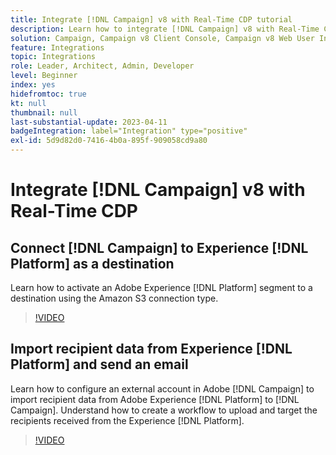 ```yaml
---
title: Integrate [!DNL Campaign] v8 with Real-Time CDP tutorial
description: Learn how to integrate [!DNL Campaign] v8 with Real-Time CDP.
solution: Campaign, Campaign v8 Client Console, Campaign v8 Web User Interface, Real-Time Customer Data Platform
feature: Integrations
topic: Integrations
role: Leader, Architect, Admin, Developer
level: Beginner
index: yes
hidefromtoc: true
kt: null
thumbnail: null
last-substantial-update: 2023-04-11
badgeIntegration: label="Integration" type="positive"
exl-id: 5d9d82d0-7416-4b0a-895f-909058cd9a80
---
```

# Integrate [!DNL Campaign] v8 with Real-Time CDP

## Connect [!DNL Campaign] to Experience [!DNL Platform] as a destination

Learn how to activate an Adobe Experience [!DNL Platform] segment to a destination using the Amazon S3 connection type.

>[!VIDEO](https://video.tv.adobe.com/v/336902?quality=12&learn=on)

## Import recipient data from Experience [!DNL Platform] and send an email

Learn how to configure an external account in Adobe [!DNL Campaign] to import recipient data from Adobe Experience [!DNL Platform] to [!DNL Campaign]. Understand how to create a workflow to upload and target the recipients received from the Experience [!DNL Platform].

>[!VIDEO](https://video.tv.adobe.com/v/336641?quality=12&learn=on)
